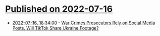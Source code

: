 # [Published on 2022-07-16](index.md)

* [2022-07-16, 18:34:00](https://tech.slashdot.org/story/22/07/16/0516234/war-crimes-prosecutors-rely-on-social-media-posts-will-tiktok-share-ukraine-footage?utm_source=rss1.0mainlinkanon&utm_medium=feed) - [War Crimes Prosecutors Rely on Social Media Posts. Will TikTok Share Ukraine Footage?](https://tech.slashdot.org/story/22/07/16/0516234/war-crimes-prosecutors-rely-on-social-media-posts-will-tiktok-share-ukraine-footage?utm_source=rss1.0mainlinkanon&utm_medium=feed)
